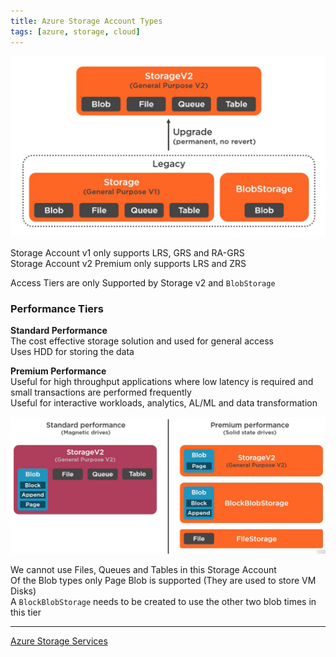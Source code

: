 ```yaml
---
title: Azure Storage Account Types
tags: [azure, storage, cloud]
---
```


![Storage Account Versions|500](../images/storage-account-versions.png)

Storage Account v1 only supports LRS, GRS and RA-GRS  
Storage Account v2 Premium only supports LRS and ZRS  

Access Tiers are only Supported by Storage v2 and `BlobStorage`

### Performance Tiers

**Standard Performance**  
The cost effective storage solution and used for general access  
Uses HDD for storing the data

**Premium Performance**  
Useful for high throughput applications where low latency is required and small transactions are performed frequently  
Useful for interactive workloads, analytics, AL/ML and data transformation  

![Storage Account Performance Tiers|620](../images/storage-account-performace-tiers.png)

We cannot use Files, Queues and Tables in this Storage Account  
Of the Blob types only Page Blob is supported (They are used to store VM Disks)  
A `BlockBlobStorage` needs to be created to use the other two blob times in this tier

---

[Azure Storage Services](Azure%20Storage%20Services.md)